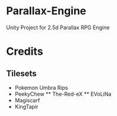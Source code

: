 # Parallax-Engine
Unity Project for 2.5d Parallax RPG Engine

# Credits
## Tilesets
* Pokemon Umbra Rips
* PeekyChew
** The-Red-eX
** EVoLiNa
* Magiscarf
* KingTapir

